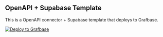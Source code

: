 ## OpenAPI + Supabase Template

This is a OpenAPI connector + Supabase template that deploys to Grafbase.

[![Deploy to Grafbase](https://grafbase.com/button)](https://grafbase.com/new/configure?template=Supabase&source=https%3A%2F%2Fgithub.com%2Fgrafbase%2Fgrafbase%2Ftree%2Fmain%2Ftemplates%2Fopenapi-supabase)
